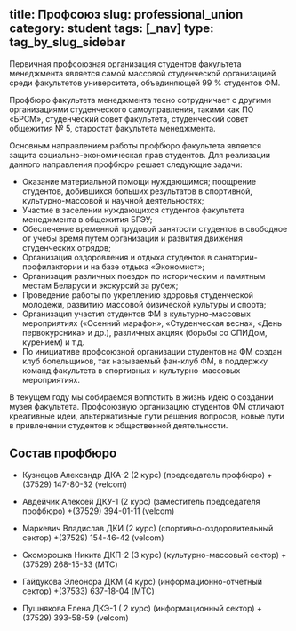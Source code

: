 title: Профсоюз
slug: professional_union
category: student
tags: [_nav]
type: tag_by_slug_sidebar
---

Первичная профсоюзная организация студентов факультета менеджмента является самой массовой студенческой организацией среди факультетов университета, объединяющей 99 % студентов ФМ.

Профбюро факультета менеджмента тесно сотрудничает с другими организациями студенческого самоуправления, такими как ПО «БРСМ», студенческий совет факультета, студенческий совет общежития № 5, старостат факультета менеджмента.

Основным направлением работы профбюро факультета является защита социально-экономическая прав студентов. Для реализации данного направления профбюро решает следующие задачи:
*   Оказание материальной помощи нуждающимся; поощрение студентов, добившихся больших результатов в спортивной, культурно-массовой и научной деятельностях;
*   Участие в заселении нуждающихся студентов факультета менеджмента в общежития БГЭУ;
*   Обеспечение временной трудовой занятости студентов в свободное от учебы время путем организации и развития движения студенческих отрядов;
*   Организация оздоровления и отдыха студентов в санатории-профилактории и на базе отдыха «Экономист»;
*   Организация различных поездок по историческим и памятным местам Беларуси и экскурсий за рубеж;
*   Проведение работы по укреплению здоровья студенческой молодежи, развитию массовой физической культуры и спорта;
*   Организация участия студентов ФМ в культурно-массовых мероприятиях («Осенний марафон», «Студенческая весна», «День первокурсника» и др.), различных акциях (борьбы со СПИДом, курением) и т.д.
*   По инициативе профсоюзной организации студентов на ФМ создан клуб болельщиков, так называемый фан-клуб ФМ, в поддержку команд факультета в спортивных и культурно-массовых мероприятиях.

В текущем году мы собираемся воплотить в жизнь идею о создании музея факультета. Профсоюзную организацию студентов ФМ отличают креативные идеи, альтернативные пути решения вопросов, новые пути в привлечении студентов к общественной деятельности.

Состав профбюро
---------------


*   Кузнецов Александр ДКА-2 (2 курс)
(председатель профбюро)
+(37529) 147-80-32 (velcom)

*   Авдейчик Алексей ДКУ-1 (2 курс)
(заместитель председателя профбюро)
+(37529) 394-01-11 (velcom)

*   Маркевич Владислав ДКИ (2 курс)
(спортивно-оздоровительный сектор)
+(37529) 154-46-42 (velcom)

*   Скоморошка Никита ДКП-2 (3 курс)
(культурно-массовый сектор)
+(37529) 268-15-33 (MTC)

*   Гайдукова Элеонора ДКМ (4 курс)
(информационно-отчетный сектор)
+(37533) 637-18-04 (MTC)

*   Пушнякова Елена ДКЭ-1 ( 2 курс)
(информационный сектор)
+(37529) 393-58-59 (velcom)


